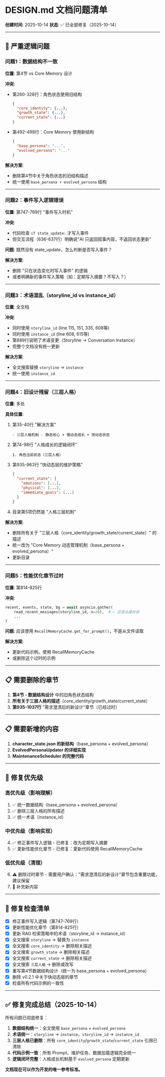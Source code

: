# DESIGN.md 文档问题清单

**创建时间**: 2025-10-14
**状态**: ✅ 已全部修复（2025-10-14）

---

## 🚨 严重逻辑问题

### 问题1：数据结构不一致

**位置**: 第4节 vs Core Memory 设计

**冲突**:
- 第260-328行：角色状态使用旧结构
  ```json
  {
    "core_identity": {...},
    "growth_state": {...},
    "current_state": {...}
  }
  ```

- 第492-498行：Core Memory 使用新结构
  ```json
  {
    "base_persona": "...",
    "evolved_persona": "..."
  }
  ```

**解决方案**:
- 删除第4节中关于角色状态的旧结构描述
- 统一使用 `base_persona + evolved_persona` 结构

---

### 问题2：事件写入逻辑错误

**位置**: 第747-769行 "事件写入时机"

**冲突**:
- 代码检查 `if state_update:` 才写入事件
- 但交互流程（636-637行）明确说"AI 只返回叙事内容，不返回状态更新"

**问题**: 既然没有 state_update，怎么判断是否写入事件？

**解决方案**:
- 删除 "只在状态变化时写入事件" 的逻辑
- 或者明确新的事件写入策略（如：定期写入摘要？不写入？）

---

### 问题3：术语混乱（storyline_id vs instance_id）

**位置**: 全文档

**冲突**:
- 同时使用 `storyline_id` (line 115, 151, 335, 608等)
- 同时使用 `instance_id` (line 608, 615等)
- 第889行说明了术语变更（Storyline → Conversation Instance）
- 但整个文档没有统一更新

**解决方案**:
- 全文搜索替换 `storyline` → `instance`
- 统一使用 `instance_id`

---

### 问题4：旧设计残留（三层人格）

**位置**: 多处

**具体位置**:
1. 第35-40行 "解决方案"
   ```
   - 三层人格机制 - 静态核心 + 慢动态成长 + 快动态状态
   ```

2. 第74-98行 "人格成长的逻辑闭环"
   ```
   1. 角色当前状态（三层人格）
   ```

3. 第935-963行 "快动态层的维护策略"
   ```json
   {
     "current_state": {
       "emotions": [...],
       "physical": [...],
       "immediate_goals": [...]
     }
   }
   ```

4. 目录第5项仍然是 "人格三层机制"

**解决方案**:
- 删除所有关于 "三层人格（core_identity/growth_state/current_state）" 的描述
- 统一改为 "Core Memory 动态管理机制（base_persona + evolved_persona）"
- 更新目录

---

### 问题5：性能优化章节过时

**位置**: 第814-825行

**冲突**:
```python
recent, events, state, bg = await asyncio.gather(
    read_recent_messages(storyline_id, n=20),  # ← 应该从缓存读
    ...
)
```

**问题**: 应该使用 `RecallMemoryCache.get_for_prompt()`，不是从文件读取

**解决方案**:
- 更新代码示例，使用 RecallMemoryCache
- 或删除这个过时的示例

---

## 📋 需要删除的章节

1. **第4节 - 数据结构设计** 中的旧角色状态结构
2. **所有关于三层人格的描述**（core_identity/growth_state/current_state）
3. **第935-1037行** "需求澄清后的新设计"章节（已经过时）

---

## 📋 需要新增的内容

1. **character_state.json 的新结构**（base_persona + evolved_persona）
2. **EvolvedPersonaUpdater 的详细实现**
3. **MaintenanceScheduler 的完整代码**

---

## 🎯 修复优先级

### 高优先级（影响理解）
1. ✅ 统一数据结构（base_persona + evolved_persona）
2. ✅ 删除三层人格的所有描述
3. ✅ 统一术语（instance_id）

### 中优先级（影响实现）
4. ✅ 修正事件写入逻辑 - 已修复：改为定期写入摘要
5. ✅ 更新性能优化章节 - 已修复：更新代码使用 RecallMemoryCache

### 低优先级（清理）
6. ⚠️ 删除过时章节 - 需要用户确认："需求澄清后的新设计"章节包含重要功能，建议保留
7. 🔹 补充新内容

---

## 📝 修复检查清单

- [x] 修正事件写入逻辑（第747-769行）
- [x] 更新性能优化章节（第814-825行）
- [x] 更新 RAG 检索策略中的术语（storyline_id → instance_id）
- [x] 全文搜索 `storyline` → 替换为 `instance`
- [x] 全文搜索 `core_identity` → 删除相关描述
- [x] 全文搜索 `growth_state` → 删除相关描述
- [x] 全文搜索 `current_state` → 删除相关描述
- [x] 全文搜索 `三层人格` → 删除或改写
- [x] 重写第4节数据结构设计（统一为 base_persona + evolved_persona）
- [x] 删除 v0.2.1 中关于快动态层的章节
- [x] 检查所有代码示例的一致性

---

## ✅ 修复完成总结（2025-10-14）

所有问题已彻底修复：

1. **数据结构统一**：全文使用 `base_persona` + `evolved_persona`
2. **术语统一**：`storyline` → `instance`，`storyline_id` → `instance_id`
3. **三层人格已删除**：所有 `core_identity`/`growth_state`/`current_state` 引用已清除
4. **代码示例一致**：所有 Prompt、维护任务、数据加载逻辑完全统一
5. **逻辑闭环完整**：人格成长机制基于 `evolved_persona` 定期更新

**文档现在可以作为开发的唯一参考标准。**
